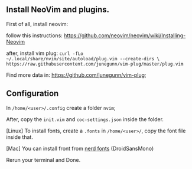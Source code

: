 ## Install NeoVim and plugins.
First of all, install neovim:

follow this instructions: https://github.com/neovim/neovim/wiki/Installing-Neovim

after, install vim plug:
`curl -fLo ~/.local/share/nvim/site/autoload/plug.vim --create-dirs \
    https://raw.githubusercontent.com/junegunn/vim-plug/master/plug.vim`

Find more data in: https://github.com/junegunn/vim-plug;

## Configuration

In `/home/<user>/.config` create a folder `nvim`;

After, copy the `init.vim` and `coc-settings.json` inside the folder.

[Linux]
To install fonts, create a `.fonts` in `/home/<user>/`, copy the font file inside that.

[Mac]
You can install front from [nerd fonts](https://github.com/ryanoasis/nerd-fonts)
(DroidSansMono)

Rerun your terminal and Done.
